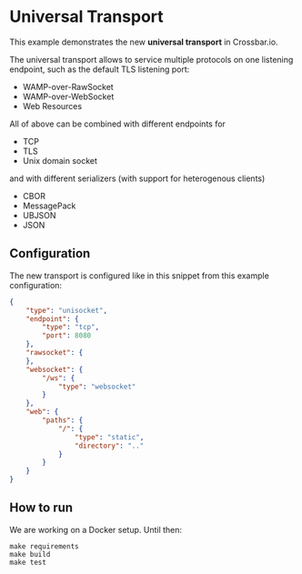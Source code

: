 # Universal Transport

This example demonstrates the new **universal transport** in Crossbar.io.

The universal transport allows to service multiple protocols on one listening endpoint, such as the default TLS listening port:

* WAMP-over-RawSocket
* WAMP-over-WebSocket
* Web Resources

All of above can be combined with different endpoints for

* TCP
* TLS
* Unix domain socket

and with different serializers (with support for heterogenous clients)

* CBOR
* MessagePack
* UBJSON
* JSON

## Configuration

The new transport is configured like in this snippet from this example configuration:

```json
{
    "type": "unisocket",
    "endpoint": {
        "type": "tcp",
        "port": 8080
    },
    "rawsocket": {
    },
    "websocket": {
        "/ws": {
            "type": "websocket"
        }
    },
    "web": {
        "paths": {
            "/": {
                "type": "static",
                "directory": ".."
            }
        }
    }
}
```

## How to run

We are working on a Docker setup. Until then:

```
make requirements
make build
make test
```
